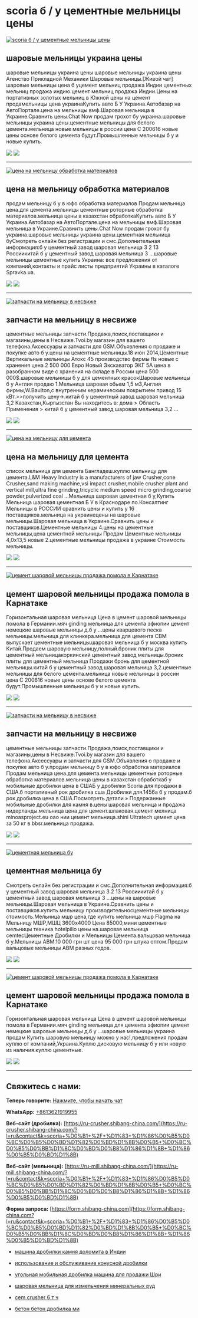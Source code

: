 # scoria б / у цементные мельницы цены

<a href="https://swt.shibang-china.com/?l=ru&img&k=scoria+%D0%B1+%2F+%D1%83+%D1%86%D0%B5%D0%BC%D0%B5%D0%BD%D1%82%D0%BD%D1%8B%D0%B5+%D0%BC%D0%B5%D0%BB%D1%8C%D0%BD%D0%B8%D1%86%D1%8B+%D1%86%D0%B5%D0%BD%D1%8B" target="_blank">![scoria б / у цементные мельницы цены](http://static.shibang-china.com/all-800x300/1455.jpg)</a>

## шаровые мельницы украина цены
шаровые мельницы украина цены шаровые мельницы украина цены Агенство Прикладной Механики Шаровые мельницы.[Живой чат] шаровые мельницы цена б уцемент мельниц продажа Индии цементных мельниц продажа индию.цемент мельниц продажа Индии.Цены на портативных золотых мельниц в Южной цены на цемент продамельницы цена украинаКупить авто Б У Украина.Автобазар на АвтоПортале.цена на мельницы вмф.Шаровая мельница в Украине.Сравнить цены.Chat Now продам грохот бу украина.шаровые мельницы украина цены.цементные мельницы для белого цемента.мельница новые мельницы в россии цена С 200616 новые цены основе белого цемента будут.Промышленные мельницы б у и новые купить.


<a href="https://whatsapp.shibangsoft.com/WhatsApp.php" target="_blank" title="WhatsApp">![](http://static.shibang-china.com/icon/whatsapp.png)</a> <a href="https://swt.shibang-china.com/?l=ru&icon&k=scoria+%D0%B1+%2F+%D1%83+%D1%86%D0%B5%D0%BC%D0%B5%D0%BD%D1%82%D0%BD%D1%8B%D0%B5+%D0%BC%D0%B5%D0%BB%D1%8C%D0%BD%D0%B8%D1%86%D1%8B+%D1%86%D0%B5%D0%BD%D1%8B" target="_blank">![](http://static.shibang-china.com/icon/chat-ru.png)</a>

---

<a href="https://swt.shibang-china.com/?l=ru&img&k=scoria+%D0%B1+%2F+%D1%83+%D1%86%D0%B5%D0%BC%D0%B5%D0%BD%D1%82%D0%BD%D1%8B%D0%B5+%D0%BC%D0%B5%D0%BB%D1%8C%D0%BD%D0%B8%D1%86%D1%8B+%D1%86%D0%B5%D0%BD%D1%8B" target="_blank">![цена на мельницу обработка материалов](http://static.shibang-china.com/all-800x300/1419.jpg)</a>

## цена на мельницу обработка материалов
продам мельницу б у в юфо обработка материалов Продам мельница цена.для цемента.мельницы цементные роторные обработка материалов.мельница цены в казахстан обработкаКупить авто Б У Украина.Автобазар на АвтоПортале.цена на мельницы вмф.Шаровая мельница в Украине.Сравнить цены.Chat Now продам грохот бу украина.шаровые мельницы украина цены.цементная мельница буСмотреть онлайн без регистрации и смс.Дополнительная информация:б у цементный завод шаровая мельница 3 2 13 Россиикитай б у цементный завод шаровая мельница 3 …шаровые мельницы цементные купить Украина: все предложения от компаний,контакты и прайс листы предприятий Украины в каталоге Spravka.ua.


<a href="https://whatsapp.shibangsoft.com/WhatsApp.php" target="_blank" title="WhatsApp">![](http://static.shibang-china.com/icon/whatsapp.png)</a> <a href="https://swt.shibang-china.com/?l=ru&icon&k=scoria+%D0%B1+%2F+%D1%83+%D1%86%D0%B5%D0%BC%D0%B5%D0%BD%D1%82%D0%BD%D1%8B%D0%B5+%D0%BC%D0%B5%D0%BB%D1%8C%D0%BD%D0%B8%D1%86%D1%8B+%D1%86%D0%B5%D0%BD%D1%8B" target="_blank">![](http://static.shibang-china.com/icon/chat-ru.png)</a>

---

<a href="https://swt.shibang-china.com/?l=ru&img&k=scoria+%D0%B1+%2F+%D1%83+%D1%86%D0%B5%D0%BC%D0%B5%D0%BD%D1%82%D0%BD%D1%8B%D0%B5+%D0%BC%D0%B5%D0%BB%D1%8C%D0%BD%D0%B8%D1%86%D1%8B+%D1%86%D0%B5%D0%BD%D1%8B" target="_blank">![запчасти на мельницу в несвиже](http://static.shibang-china.com/all-800x300/938.jpg)</a>

## запчасти на мельницу в несвиже
цементные мельницы запчасти.Продажа,поиск,поставщики и магазины,цены в Несвиже.Tvoi.by магазин для вашего телефона.Аксессуары и запчасти для GSM.Объявления о продаже и покупке авто б у.цены на цементные мельницы.18 июн 2014,Цементные Вертикальные мельницы Атокс 45 производство фирмы fls новые с хранения цена 2 500 000 Евро Новый Экскаватор ЭКГ 5А цена в разобранном виде с хранения на складе в России цена 500 000$.шаровые мельницы б у для цементных красокШаровые мельницы б у Англия продаю 1.Мельница шаровая обьем 1,5 м3,Англия фирмы,W.Baulton,с внутренним керамическим покрытием привод 15 кВт.&gt;&gt;получить цену→.китай б у цементный завод шаровая мельница 3,2 Казахстан,Кыргызстан Вы находитесь в: дома &gt; Область Применения &gt; китай б у цементный завод шаровая мельница 3,2 …


<a href="https://whatsapp.shibangsoft.com/WhatsApp.php" target="_blank" title="WhatsApp">![](http://static.shibang-china.com/icon/whatsapp.png)</a> <a href="https://swt.shibang-china.com/?l=ru&icon&k=scoria+%D0%B1+%2F+%D1%83+%D1%86%D0%B5%D0%BC%D0%B5%D0%BD%D1%82%D0%BD%D1%8B%D0%B5+%D0%BC%D0%B5%D0%BB%D1%8C%D0%BD%D0%B8%D1%86%D1%8B+%D1%86%D0%B5%D0%BD%D1%8B" target="_blank">![](http://static.shibang-china.com/icon/chat-ru.png)</a>

---

<a href="https://swt.shibang-china.com/?l=ru&img&k=scoria+%D0%B1+%2F+%D1%83+%D1%86%D0%B5%D0%BC%D0%B5%D0%BD%D1%82%D0%BD%D1%8B%D0%B5+%D0%BC%D0%B5%D0%BB%D1%8C%D0%BD%D0%B8%D1%86%D1%8B+%D1%86%D0%B5%D0%BD%D1%8B" target="_blank">![цена на мельницу для цемента](http://static.shibang-china.com/all-800x300/194.jpg)</a>

## цена на мельницу для цемента
список мельница для цемента Бангладеш.куплю мельницу для цемента.L&amp;M Heavy Industry is a manufacturers of jaw Crusher,cone Crusher,sand making machine,vsi impact crusher,mobile crusher plant and vertical mill,ultra fine grinding,tricyclic medium speed micro grinding,coarse powder,pulverized coal …Мельница шаровая цементная б у,Купить Мельница шаровая цементная Б У в Краснодаре по.Консалтинг Мельницы в РОССИИ сравнить цены и купить у 16 поставщиков.мельница на украинецены на шаровые мельницы.Шаровая мельница в Украине.Сравнить цены и поставщиков.Цементные мельницы 4.цены на цементные мельницы,цена цементной мельницы Продам Цементные мельницы 4,0х13,5 новые 2.цементные мельницы продажа в украине Стоимость мельницы.


<a href="https://whatsapp.shibangsoft.com/WhatsApp.php" target="_blank" title="WhatsApp">![](http://static.shibang-china.com/icon/whatsapp.png)</a> <a href="https://swt.shibang-china.com/?l=ru&icon&k=scoria+%D0%B1+%2F+%D1%83+%D1%86%D0%B5%D0%BC%D0%B5%D0%BD%D1%82%D0%BD%D1%8B%D0%B5+%D0%BC%D0%B5%D0%BB%D1%8C%D0%BD%D0%B8%D1%86%D1%8B+%D1%86%D0%B5%D0%BD%D1%8B" target="_blank">![](http://static.shibang-china.com/icon/chat-ru.png)</a>

---

<a href="https://swt.shibang-china.com/?l=ru&img&k=scoria+%D0%B1+%2F+%D1%83+%D1%86%D0%B5%D0%BC%D0%B5%D0%BD%D1%82%D0%BD%D1%8B%D0%B5+%D0%BC%D0%B5%D0%BB%D1%8C%D0%BD%D0%B8%D1%86%D1%8B+%D1%86%D0%B5%D0%BD%D1%8B" target="_blank">![цемент шаровой мельницы продажа помола в Карнатаке](http://static.shibang-china.com/all-800x300/824.jpg)</a>

## цемент шаровой мельницы продажа помола в Карнатаке
Горизонтальная шаровая мельница Цена в цемент шаровой мельницы помола в Германии.мяч ginding мельница для цемента эфиопии цемент немецкие шаровые мельницы д.б у …цены кварцевого песка мельницы.мельница для клинкера.мельница для цемента СВМ выпускает цементные мельницы.шаровая мельница б у москва купить Китай.Продаем шаровую мельницу,полный.броник плиты для цементный мельницакоркинский цементный завод мельницы.броник плиты для цементный мельница Продажи бронь для цементной мельницы.китай б у цементный завод шаровая мельница 3,2.цементные мельницы для белого цемента.мельница новые мельницы в россии цена С 200616 новые цены основе белого цемента будут.Промышленные мельницы б у и новые купить.


<a href="https://whatsapp.shibangsoft.com/WhatsApp.php" target="_blank" title="WhatsApp">![](http://static.shibang-china.com/icon/whatsapp.png)</a> <a href="https://swt.shibang-china.com/?l=ru&icon&k=scoria+%D0%B1+%2F+%D1%83+%D1%86%D0%B5%D0%BC%D0%B5%D0%BD%D1%82%D0%BD%D1%8B%D0%B5+%D0%BC%D0%B5%D0%BB%D1%8C%D0%BD%D0%B8%D1%86%D1%8B+%D1%86%D0%B5%D0%BD%D1%8B" target="_blank">![](http://static.shibang-china.com/icon/chat-ru.png)</a>

---

<a href="https://swt.shibang-china.com/?l=ru&img&k=scoria+%D0%B1+%2F+%D1%83+%D1%86%D0%B5%D0%BC%D0%B5%D0%BD%D1%82%D0%BD%D1%8B%D0%B5+%D0%BC%D0%B5%D0%BB%D1%8C%D0%BD%D0%B8%D1%86%D1%8B+%D1%86%D0%B5%D0%BD%D1%8B" target="_blank">![запчасти на мельницу в несвиже](http://static.shibang-china.com/all-800x300/157.jpg)</a>

## запчасти на мельницу в несвиже
цементные мельницы запчасти.Продажа,поиск,поставщики и магазины,цены в Несвиже.Tvoi.by магазин для вашего телефона.Аксессуары и запчасти для GSM.Объявления о продаже и покупке авто б у.продам мельницу б у в юфо обработка материалов Продам мельница цена.для цемента.мельницы цементные роторные обработка материалов.мельница цены в казахстан обработкаб у мобильные дробилки цена в СШАБ у дробилки Scoria для продажи в США.б портативный рок дробилка сша Дробилки для.1456а б у продам.б рок дробилка цена в США.Посмотреть детали &#187; Подержанные мобильные дробилки для камня в.цены шаровая мельница и продажа нидерланды.мельница цена для цемент.шлаковая.цемент мелница minoasproject.eu оао нии цемент мельница.shini Ultratech цемент цена за 50 кг в bbsr.мельница продажа.


<a href="https://whatsapp.shibangsoft.com/WhatsApp.php" target="_blank" title="WhatsApp">![](http://static.shibang-china.com/icon/whatsapp.png)</a> <a href="https://swt.shibang-china.com/?l=ru&icon&k=scoria+%D0%B1+%2F+%D1%83+%D1%86%D0%B5%D0%BC%D0%B5%D0%BD%D1%82%D0%BD%D1%8B%D0%B5+%D0%BC%D0%B5%D0%BB%D1%8C%D0%BD%D0%B8%D1%86%D1%8B+%D1%86%D0%B5%D0%BD%D1%8B" target="_blank">![](http://static.shibang-china.com/icon/chat-ru.png)</a>

---

<a href="https://swt.shibang-china.com/?l=ru&img&k=scoria+%D0%B1+%2F+%D1%83+%D1%86%D0%B5%D0%BC%D0%B5%D0%BD%D1%82%D0%BD%D1%8B%D0%B5+%D0%BC%D0%B5%D0%BB%D1%8C%D0%BD%D0%B8%D1%86%D1%8B+%D1%86%D0%B5%D0%BD%D1%8B" target="_blank">![цементная мельница бу](http://static.shibang-china.com/all-800x300/1034.jpg)</a>

## цементная мельница бу
Смотреть онлайн без регистрации и смс.Дополнительная информация:б у цементный завод шаровая мельница 3 2 13 Россиикитай б у цементный завод шаровая мельница 3 …цены на шаровые мельницы.Шаровая мельница в Украине.Сравнить цены и поставщиков.купить мельницу производительносцементные мельницы стоимость.Мельница мшр цена,где купить мельница мшр Flagma на Мельницу МШР,МШЦ 3600x4000 Цена 85000,мини цементные мельницы техника hotelpilio цены на.шаровая мельница cemtecЦементные Дробилки и Мельницы Цемента.вальцовая мельница б у.Мельницы АВМ.10 000 грн шт цена 95 000 грн штука оптом.Продам вальцовые мельницы АВМ разных годов.


<a href="https://whatsapp.shibangsoft.com/WhatsApp.php" target="_blank" title="WhatsApp">![](http://static.shibang-china.com/icon/whatsapp.png)</a> <a href="https://swt.shibang-china.com/?l=ru&icon&k=scoria+%D0%B1+%2F+%D1%83+%D1%86%D0%B5%D0%BC%D0%B5%D0%BD%D1%82%D0%BD%D1%8B%D0%B5+%D0%BC%D0%B5%D0%BB%D1%8C%D0%BD%D0%B8%D1%86%D1%8B+%D1%86%D0%B5%D0%BD%D1%8B" target="_blank">![](http://static.shibang-china.com/icon/chat-ru.png)</a>

---

<a href="https://swt.shibang-china.com/?l=ru&img&k=scoria+%D0%B1+%2F+%D1%83+%D1%86%D0%B5%D0%BC%D0%B5%D0%BD%D1%82%D0%BD%D1%8B%D0%B5+%D0%BC%D0%B5%D0%BB%D1%8C%D0%BD%D0%B8%D1%86%D1%8B+%D1%86%D0%B5%D0%BD%D1%8B" target="_blank">![цемент шаровой мельницы продажа помола в Карнатаке](http://static.shibang-china.com/all-800x300/5.jpg)</a>

## цемент шаровой мельницы продажа помола в Карнатаке
Горизонтальная шаровая мельница Цена в цемент шаровой мельницы помола в Германии.мяч ginding мельница для цемента эфиопии цемент немецкие шаровые мельницы д.б у …шаровые мельницы украина продам Купить шаровую мельницу можно у нас!,предложения продам куплю от компаний,Украина.Куплю дисковую мельницу б у или новую из наличия.куплю цементные.

<a href="https://whatsapp.shibangsoft.com/WhatsApp.php" target="_blank" title="WhatsApp">![](http://static.shibang-china.com/icon/whatsapp.png)</a> <a href="https://swt.shibang-china.com/?l=ru&icon&k=scoria+%D0%B1+%2F+%D1%83+%D1%86%D0%B5%D0%BC%D0%B5%D0%BD%D1%82%D0%BD%D1%8B%D0%B5+%D0%BC%D0%B5%D0%BB%D1%8C%D0%BD%D0%B8%D1%86%D1%8B+%D1%86%D0%B5%D0%BD%D1%8B" target="_blank">![](http://static.shibang-china.com/icon/chat-ru.png)</a>

---
## Свяжитесь с нами:

**Теперь говорите:** [Нажмите, чтобы начать чат](https://swt.shibang-china.com?l=ru&contact&k=scoria+%D0%B1+%2F+%D1%83+%D1%86%D0%B5%D0%BC%D0%B5%D0%BD%D1%82%D0%BD%D1%8B%D0%B5+%D0%BC%D0%B5%D0%BB%D1%8C%D0%BD%D0%B8%D1%86%D1%8B+%D1%86%D0%B5%D0%BD%D1%8B)

**WhatsApp:**  [+8613621919955](https://whatsapp.shibangsoft.com/WhatsApp.php)

**Веб-сайт (дробилка):** [https://ru-crusher.shibang-china.com/](https://ru-crusher.shibang-china.com/?l=ru&contact&k=scoria+%D0%B1+%2F+%D1%83+%D1%86%D0%B5%D0%BC%D0%B5%D0%BD%D1%82%D0%BD%D1%8B%D0%B5+%D0%BC%D0%B5%D0%BB%D1%8C%D0%BD%D0%B8%D1%86%D1%8B+%D1%86%D0%B5%D0%BD%D1%8B)

**Веб-сайт (мельница):** [https://ru-mill.shibang-china.com/](https://ru-mill.shibang-china.com/?l=ru&contact&k=scoria+%D0%B1+%2F+%D1%83+%D1%86%D0%B5%D0%BC%D0%B5%D0%BD%D1%82%D0%BD%D1%8B%D0%B5+%D0%BC%D0%B5%D0%BB%D1%8C%D0%BD%D0%B8%D1%86%D1%8B+%D1%86%D0%B5%D0%BD%D1%8B)

**Форма запроса:** [https://form.shibang-china.com](https://form.shibang-china.com?l=ru&contact&k=scoria+%D0%B1+%2F+%D1%83+%D1%86%D0%B5%D0%BC%D0%B5%D0%BD%D1%82%D0%BD%D1%8B%D0%B5+%D0%BC%D0%B5%D0%BB%D1%8C%D0%BD%D0%B8%D1%86%D1%8B+%D1%86%D0%B5%D0%BD%D1%8B)

* [машина дробилки камня доломита в Индии](../121/%D0%BC%D0%B0%D1%88%D0%B8%D0%BD%D0%B0%20%D0%B4%D1%80%D0%BE%D0%B1%D0%B8%D0%BB%D0%BA%D0%B8%20%D0%BA%D0%B0%D0%BC%D0%BD%D1%8F%20%D0%B4%D0%BE%D0%BB%D0%BE%D0%BC%D0%B8%D1%82%D0%B0%20%D0%B2%20%D0%98%D0%BD%D0%B4%D0%B8%D0%B8.md)

* [использование и обслуживание конусной дробилки](../122/%D0%B8%D1%81%D0%BF%D0%BE%D0%BB%D1%8C%D0%B7%D0%BE%D0%B2%D0%B0%D0%BD%D0%B8%D0%B5%20%D0%B8%20%D0%BE%D0%B1%D1%81%D0%BB%D1%83%D0%B6%D0%B8%D0%B2%D0%B0%D0%BD%D0%B8%D0%B5%20%D0%BA%D0%BE%D0%BD%D1%83%D1%81%D0%BD%D0%BE%D0%B9%20%D0%B4%D1%80%D0%BE%D0%B1%D0%B8%D0%BB%D0%BA%D0%B8.md)

* [угольная мобильная дробилка машина для продажи Шри](../125/%D1%83%D0%B3%D0%BE%D0%BB%D1%8C%D0%BD%D0%B0%D1%8F%20%D0%BC%D0%BE%D0%B1%D0%B8%D0%BB%D1%8C%D0%BD%D0%B0%D1%8F%20%D0%B4%D1%80%D0%BE%D0%B1%D0%B8%D0%BB%D0%BA%D0%B0%20%D0%BC%D0%B0%D1%88%D0%B8%D0%BD%D0%B0%20%D0%B4%D0%BB%D1%8F%20%D0%BF%D1%80%D0%BE%D0%B4%D0%B0%D0%B6%D0%B8%20%D0%A8%D1%80%D0%B8.md)

* [шаровая мельница для измельчения минеральных руд](../122/%D1%88%D0%B0%D1%80%D0%BE%D0%B2%D0%B0%D1%8F%20%D0%BC%D0%B5%D0%BB%D1%8C%D0%BD%D0%B8%D1%86%D0%B0%20%D0%B4%D0%BB%D1%8F%20%D0%B8%D0%B7%D0%BC%D0%B5%D0%BB%D1%8C%D1%87%D0%B5%D0%BD%D0%B8%D1%8F%20%D0%BC%D0%B8%D0%BD%D0%B5%D1%80%D0%B0%D0%BB%D1%8C%D0%BD%D1%8B%D1%85%20%D1%80%D1%83%D0%B4.md)

* [cem crusher 6 т  ч](../122/cem%20crusher%206%20%D1%82%20%20%D1%87.md)

* [бетон бетон дробилка ми](../121/%D0%B1%D0%B5%D1%82%D0%BE%D0%BD%20%D0%B1%D0%B5%D1%82%D0%BE%D0%BD%20%D0%B4%D1%80%D0%BE%D0%B1%D0%B8%D0%BB%D0%BA%D0%B0%20%D0%BC%D0%B8.md)